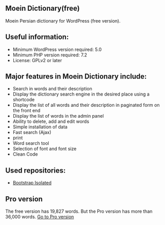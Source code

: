 ## Moein Dictionary(free)
Moein Persian dictionary for WordPress (free version).
 
## Useful information:
* Minimum WordPress version required: 5.0
* Minimum PHP version required: 7.2
* License: GPLv2 or later

## Major features in Moein Dictionary include:
* Search in words and their description
* Display the dictionary search engine in the desired place using a shortcode
* Display the list of all words and their description in paginated form on the front end
* Display the list of words in the admin panel
* Ability to delete, add and edit words
* Simple installation of data
* Fast search (Ajax)
* print
* Word search tool
* Selection of font and font size
* Clean Code

## Used repositories:
* [Bootstrap Isolated](https://github.com/x3rud/bootstrap-iso)

## Pro version
The free version has 19,827 words. But the Pro version has more than 36,000 words. [Go to Pro version](https://www.zhaket.com/web/moien-farhang-plugin)
